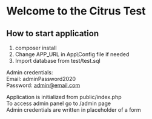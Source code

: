 # Welcome to the Citrus Test
## How to start application

1. composer install
2. Change APP_URL in App\Config file if needed
3. Import database from test/test.sql

Admin credentials:<br>
Email: adminPassword2020<br>
Password: admin@email.com<br>

Application is initialized from public/index.php<br>
To access admin panel go to /admin page<br>
Admin credentials are written in placeholder of a form